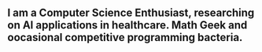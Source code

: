 

<div class="container">
  <div class="wrap">
    <div class="circle horizontal c1">
      <div class="wrap-electron">
        <div class="circle electron"></div>
      </div>
    </div>
    <div class="circle vertical c1">
      <div class="wrap-electron">
        <div class="circle electron"></div>
      </div>
    </div>
  </div>
  <div class="wrap r">
    <div class="circle horizontal c2">
      <div class="wrap-electron">
        <div class="circle electron"></div>
      </div>
    </div>
    <div class="circle vertical c2">
      <div class="wrap-electron">
        <div class="circle electron"></div>
      </div>
    </div>
    <div class="circle center"></div>
  </div>
</div>


## I am a Computer Science Enthusiast, researching on AI applications in healthcare. Math Geek and oocasional competitive programming bacteria.

